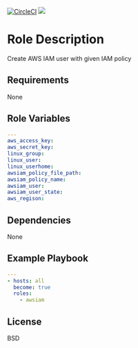 [![CircleCI](https://circleci.com/gh/ansible-roles-mamono210/awsiam/tree/main.svg?style=svg)](https://circleci.com/gh/ansible-roles-mamono210/awsiam/tree/main)
[![](https://github.com/ansible-roles-mamono210/awsiam/workflows/build/badge.svg)](https://github.com/ansible-roles-mamono210/awsiam/actions?query=workflow%3Abuild)

Role Description
=========

Create AWS IAM user with given IAM policy

Requirements
------------

None

Role Variables
--------------

```YAML
---
aws_access_key:
aws_secret_key:
linux_group:
linux_user:
linux_userhome:
awsiam_policy_file_path:
awsiam_policy_name:
awsiam_user:
awsiam_user_state:
aws_regison:
```

Dependencies
------------

None

Example Playbook
----------------

```YAML
---
- hosts: all
  become: true
  roles:
    - awsiam
```

License
-------

BSD
